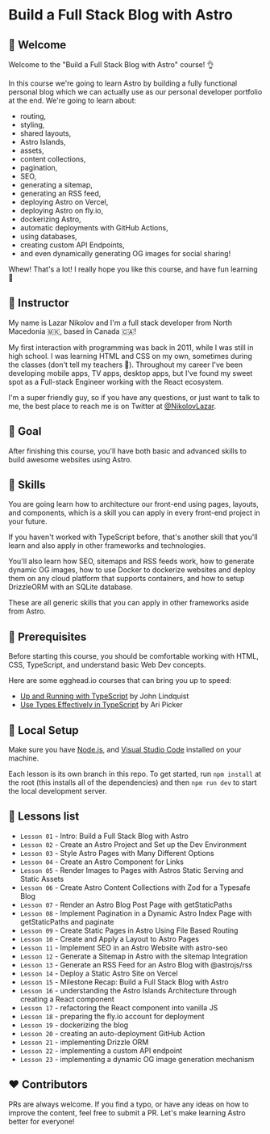 # Build a Full Stack Blog with Astro

## 👋 Welcome

Welcome to the "Build a Full Stack Blog with Astro" course! 👌

In this course we're going to learn Astro by building a fully functional
personal blog which we can actually use as our personal developer portfolio at
the end. We're going to learn about:

- routing,
- styling,
- shared layouts,
- Astro Islands,
- assets,
- content collections,
- pagination,
- SEO,
- generating a sitemap,
- generating an RSS feed,
- deploying Astro on Vercel,
- deploying Astro on fly.io,
- dockerizing Astro,
- automatic deployments with GitHub Actions,
- using databases,
- creating custom API Endpoints,
- and even dynamically generating OG images for social sharing!

Whew! That's a lot! I really hope you like this course, and have fun learning 💖

## 🤠 Instructor

My name is Lazar Nikolov and I'm a full stack developer from North Macedonia 🇲🇰,
based in Canada 🇨🇦!

My first interaction with programming was back in 2011, while I was still in
high school. I was learning HTML and CSS on my own, sometimes during the classes
(don't tell my teachers 🤫). Throughout my career I've been developing mobile
apps, TV apps, desktop apps, but I've found my sweet spot as a Full-stack
Engineer working with the React ecosystem.

I'm a super friendly guy, so if you have any questions, or just want to talk to
me, the best place to reach me is on Twitter at
[@NikolovLazar](https://twitter.com/NikolovLazar).

## 🎯 Goal

After finishing this course, you'll have both basic and advanced skills to build
awesome websites using Astro.

## 🚅 Skills

You are going learn how to architecture our front-end using pages, layouts, and
components, which is a skill you can apply in every front-end project in your
future.

If you haven't worked with TypeScript before, that's another skill that you'll
learn and also apply in other frameworks and technologies.

You'll also learn how SEO, sitemaps and RSS feeds work, how to generate dynamic
OG images, how to use Docker to dockerize websites and deploy them on any
cloud platform that supports containers, and how to setup DrizzleORM with an SQLite database.

These are all generic skills that you can apply in other frameworks aside from
Astro.

## 🚧 Prerequisites

Before starting this course, you should be comfortable working with HTML, CSS,
TypeScript, and understand basic Web Dev concepts.

Here are some egghead.io courses that can bring you up to speed:

- [Up and Running with TypeScript](https://egghead.io/courses/up-and-running-with-typescript)
  by John Lindquist
- [Use Types Effectively in TypeScript](https://egghead.io/courses/use-types-effectively-in-typescript)
  by Ari Picker

## 💽 Local Setup

Make sure you have [Node.js](https://nodejs.org/), and
[Visual Studio Code](https://code.visualstudio.com/) installed on your machine.

Each lesson is its own branch in this repo. To get started, run `npm install` at
the root (this installs all of the dependencies) and then `npm run dev` to start
the local development server.

## 🔢 Lessons list

- `Lesson 01` - Intro: Build a Full Stack Blog with Astro
- `Lesson 02` - Create an Astro Project and Set up the Dev Environment
- `Lesson 03` - Style Astro Pages with Many Different Options
- `Lesson 04` - Create an Astro Component for Links
- `Lesson 05` - Render Images to Pages with Astros Static Serving and Static Assets
- `Lesson 06` - Create Astro Content Collections with Zod for a Typesafe Blog
- `Lesson 07` - Render an Astro Blog Post Page with getStaticPaths
- `Lesson 08` - Implement Pagination in a Dynamic Astro Index Page with getStaticPaths and paginate
- `Lesson 09` - Create Static Pages in Astro Using File Based Routing
- `Lesson 10` - Create and Apply a Layout to Astro Pages
- `Lesson 11` - Implement SEO in an Astro Website with astro-seo
- `Lesson 12` - Generate a Sitemap in Astro with the sitemap Integration
- `Lesson 13` - Generate an RSS Feed for an Astro Blog with @astrojs/rss
- `Lesson 14` - Deploy a Static Astro Site on Vercel
- `Lesson 15` - Milestone Recap: Build a Full Stack Blog with Astro
- `Lesson 16` - understanding the Astro Islands Architecture through creating a
  React component
- `Lesson 17` - refactoring the React component into vanilla JS
- `Lesson 18` - preparing the fly.io account for deployment
- `Lesson 19` - dockerizing the blog
- `Lesson 20` - creating an auto-deployment GitHub Action
- `Lesson 21` - implementing Drizzle ORM
- `Lesson 22` - implementing a custom API endpoint
- `Lesson 23` - implementing a dynamic OG image generation mechanism

## ❤️ Contributors

PRs are always welcome. If you find a typo, or have any ideas on how to improve
the content, feel free to submit a PR. Let's make learning Astro better for
everyone!
